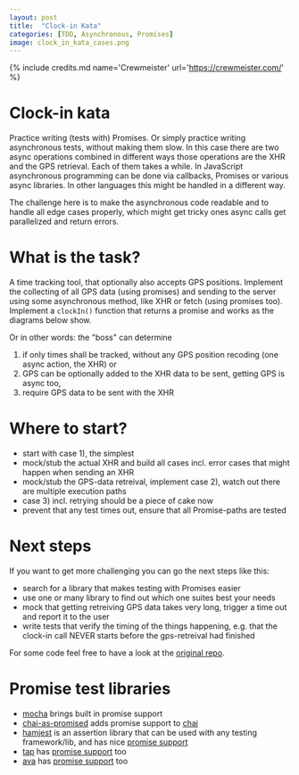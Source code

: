 ```yaml
---
layout: post
title:  "Clock-in Kata"
categories: [TDD, Asynchronous, Promises]
image: clock_in_kata_cases.png
---
```


{% include credits.md name='Crewmeister' url='https://crewmeister.com/' %}

# Clock-in kata

Practice writing (tests with) Promises.
Or simply practice writing asynchronous tests, without making them slow.
In this case there are two async operations combined in different ways
those operations are the XHR and the GPS retrieval. Each of them
takes a while. In JavaScript asynchronous
programming can be done via callbacks, Promises or various async libraries.
In other languages this might be handled in a different way.

The challenge here is to make the asynchronous code readable and
to handle all edge cases properly, which might get tricky ones async calls
get parallelized and return errors.

# What is the task?

A time tracking tool, that optionally also accepts GPS positions.
Implement the collecting of all GPS data (using promises) and sending to the server using some 
asynchronous method, like XHR or fetch (using promises too).
Implement a `clockIn()` function that returns a promise and works as the diagrams below show.

Or in other words: the "boss" can determine
1. if only times shall be tracked, without any GPS position recoding (one async action, the XHR) or
2. GPS can be optionally added to the XHR data to be sent, getting GPS is async too,
3. require GPS data to be sent with the XHR

# Where to start?

- start with case 1), the simplest
- mock/stub the actual XHR and build all cases incl. error cases that might happen when sending an XHR
- mock/stub the GPS-data retreival, implement case 2), watch out there are multiple execution paths
- case 3) incl. retrying should be a piece of cake now
- prevent that any test times out, ensure that all Promise-paths are tested

# Next steps

If you want to get more challenging you can go the next steps like this:
- search for a library that makes testing with Promises easier
- use one or many library to find out which one suites best your needs
- mock that getting retreiving GPS data takes very long, trigger a time out
  and report it to the user
- write tests that verify the timing of the things happening, e.g.
  that the clock-in call NEVER starts before the gps-retreival had
  finished

For some code feel free to have a look at the [original repo][repo].

[repo]: https://github.com/wolframkriesing/clock-in-kata

# Promise test libraries

- [mocha] brings built in promise support
- [chai-as-promised] adds promise support to [chai]
- [hamjest] is an assertion library that can be used with any testing framework/lib, and has nice [promise support][hamjest-promise-support]
- [tap] has [promise support][tap-promises] too
- [ava] has [promise support][ava-promise] too

[ava]: https://github.com/sindresorhus/ava
[ava-promise]: https://github.com/sindresorhus/ava#promise-support
[tap]: http://www.node-tap.org/
[tap-promises]: http://www.node-tap.org/promises/
[chai]: http://chaijs.com/
[chai-as-promised]: https://github.com/domenic/chai-as-promised
[mocha]: http://mochajs.org/
[hamjest]: https://github.com/rluba/hamjest
[hamjest-promise-support]: https://github.com/rluba/hamjest/wiki/Matcher-documentation#promise-matchers
